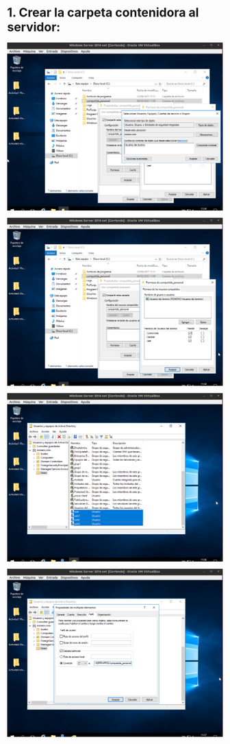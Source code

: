 # 1. Crear la carpeta contenidora al servidor:
  ![](1.png)
    
  ![](2.png)

  ![](3.png)
  
  ![](4.png)
  
   
